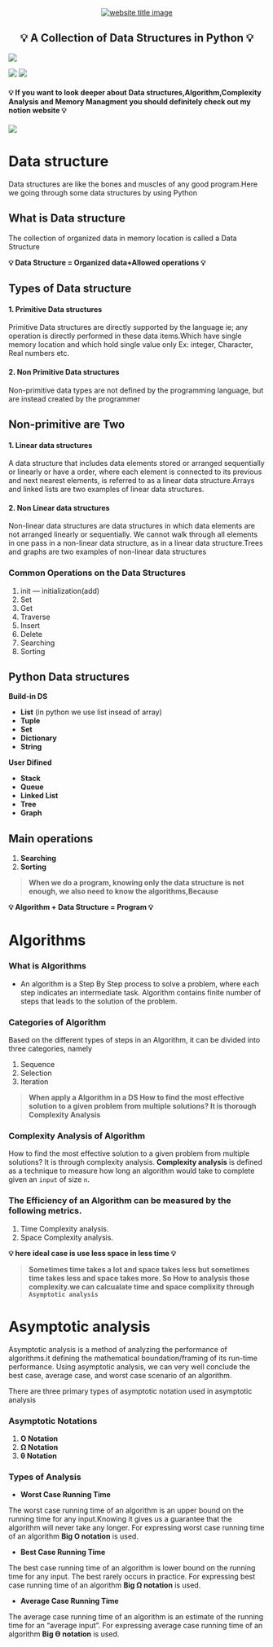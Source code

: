 <p align="center">
  <a href=""><img src="https://capsule-render.vercel.app/api?type=rect&color=666666&height=100&section=header&text=Algorithms%20And%20Data%20Structures&fontSize=55%&fontColor=ffffff&fontAlignY=65" alt="website title image"></a>
  <h2 align="center">💡 A Collection of Data Structures in Python 💡</h2>
</p>
 <a href="https://www.python.org/"><img src="https://img.shields.io/badge/language-python-blue?style=for-the-badge"></a>

<a class="header-badge" target="_blank" href="https://www.linkedin.com/in/nadeem-parokkot-a85785242/"><img src="https://img.shields.io/badge/style--5eba00.svg?label=LinkedIn&logo=linkedin&style=social"></a>
<a href="https://github.com/nadeemparokkot" alt="nadeem"><img src="https://img.shields.io/badge/Build by - Nadeem Parokkot-blue" /></a>
#### 💡 If you want to look deeper about Data structures,Algorithm,Complexity Analysis and Memory Managment you should definitely check out my notion website 💡
<a class="header-badge" target="_blank" href="https://nadeemparokkotdsa.notion.site/Data-structure-04b66299f681402fa7b2af028c3b1b0b?pvs=4">
  <img src="https://img.shields.io/badge/-Notion-181717?logo=notion&style=social">
</a>

# Data structure
Data structures are like the bones and muscles of any good program.Here we going through some data structures by using Python


<h2>What is Data structure</h2>
   The collection of organized data in memory location is called a Data Structure
<br>


**💡 Data Structure = Organized data+Allowed operations 💡**



<h2>Types of Data structure</h2>
<h4>1. Primitive Data structures </h4>

<p>Primitive Data structures are directly supported by the language ie; any operation is directly performed in these data items.Which have single memory location and which hold single value only
Ex: integer, Character, Real numbers etc.</p>

<h4>2. Non Primitive Data structures </h4>

<p>Non-primitive data types are not defined by the programming language, but are instead created by the programmer</p>

<h2>Non-primitive are Two</h2>
<h4>1. Linear data structures</h4>

<p>A data structure that includes data elements stored or arranged sequentially or linearly or have a order, where each element is connected to its previous and next nearest elements, is referred to as a linear data structure.Arrays and linked lists are two examples of linear data structures.</p>
<h4>2. Non Linear data structures</h4>

<p>Non-linear data structures are data structures in which data elements are not arranged linearly or sequentially. We cannot walk through all elements in one pass in a non-linear data structure, as in a linear data structure.Trees and graphs are two examples of non-linear data structures</p>

### Common Operations on the Data Structures

1. init — initialization(add)
2. Set 
3. Get
4. Traverse
5. Insert 
6. Delete
7. Searching
8. Sorting

## Python Data structures

**Build-in DS**

- **List** (in python we use list insead of array)
- **Tuple**
- **Set**
- **Dictionary**
- **String**

**User Difined**

- **Stack**
- **Queue**
- **Linked List**
- **Tree**
- **Graph**

## Main operations

1. **Searching**
2. **Sorting**


> **When we do a program, knowing only the data structure is not enough, we also need to know the algorithms,Because**
>
**💡  Algorithm + Data Structure = Program 💡**

# Algorithms

### What is Algorithms

- An algorithm is a Step By Step process to solve a problem, where each step indicates an intermediate task. Algorithm contains finite number of steps that leads to the solution of the problem.

### Categories of Algorithm

Based on the different types of steps in an Algorithm, it can be divided into three
categories, namely

1. Sequence
2. Selection
3. Iteration

> **When apply a Algorithm in a DS How to find the most effective solution to a given problem from multiple solutions? 
It is thorough Complexity Analysis**
>
### Complexity Analysis of Algorithm

How to find the most effective solution to a given problem from multiple solutions? It is through complexity analysis. **Complexity analysis** is defined as a technique to measure how long an algorithm would take to complete given an `input` of size `n`.

### **The Efficiency of an Algorithm can be measured by the following metrics.**

1. Time Complexity analysis.
2. Space Complexity analysis.

**💡 here ideal case is use less space in less time 💡**

> **Sometimes time takes a lot and space takes less but sometimes time takes less and space takes more. So How to analysis those complexity.we can calcualate time and space complixity through `Asymptotic analysis`**
>

# Asymptotic analysis

Asymptotic analysis is a method of analyzing the performance of algorithms.it defining the mathematical boundation/framing of its run-time performance. Using asymptotic analysis, we can very well conclude the best case, average case, and worst case scenario of an algorithm.

There are three primary types of asymptotic notation used in asymptotic analysis

### Asymptotic Notations

1. **Ο Notation**
2. **Ω Notation**
3. **θ Notation**

### Types of Analysis

- **Worst Case Running Time**

The worst case running time of an algorithm is an upper bound on the running time for any input.Knowing it gives us a guarantee that the algorithm will never take any longer. For expressing worst case running time of an algorithm **Big O notation** is used.

- **Best Case Running Time**

The best case running time of an algorithm is lower bound on the running time for any input. The best rarely occurs in practice. For expressing best case running time of an algorithm **Big Ω notation** is used.

- **Average Case Running Time**

The average case running time of an algorithm is an estimate of the running time for an “average input”. For expressing average case running time of an algorithm **Big Ɵ notation** is used.
